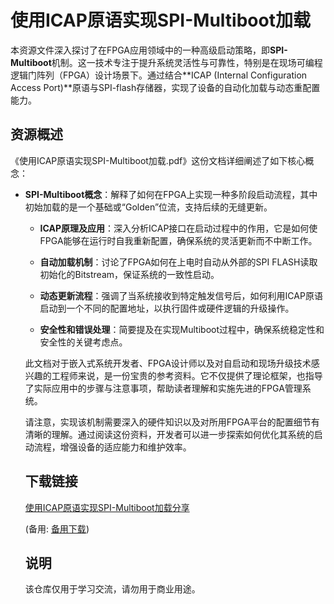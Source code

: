 # 使用ICAP原语实现SPI-Multiboot加载

本资源文件深入探讨了在FPGA应用领域中的一种高级启动策略，即**SPI-Multiboot**机制。这一技术专注于提升系统灵活性与可靠性，特别是在现场可编程逻辑门阵列（FPGA）设计场景下。通过结合**ICAP (Internal Configuration Access Port)**原语与SPI-flash存储器，实现了设备的自动化加载与动态重配置能力。

## 资源概述

《使用ICAP原语实现SPI-Multiboot加载.pdf》这份文档详细阐述了如下核心概念：

- **SPI-Multiboot概念**：解释了如何在FPGA上实现一种多阶段启动流程，其中初始加载的是一个基础或“Golden”位流，支持后续的无缝更新。

  - **ICAP原理及应用**：深入分析ICAP接口在启动过程中的作用，它是如何使FPGA能够在运行时自我重新配置，确保系统的灵活更新而不中断工作。

  - **自动加载机制**：讨论了FPGA如何在上电时自动从外部的SPI FLASH读取初始化的Bitstream，保证系统的一致性启动。

  - **动态更新流程**：强调了当系统接收到特定触发信号后，如何利用ICAP原语启动到一个不同的配置地址，以执行固件或硬件逻辑的升级操作。

  - **安全性和错误处理**：简要提及在实现Multiboot过程中，确保系统稳定性和安全性的关键考虑点。

  此文档对于嵌入式系统开发者、FPGA设计师以及对自启动和现场升级技术感兴趣的工程师来说，是一份宝贵的参考资料。它不仅提供了理论框架，也指导了实际应用中的步骤与注意事项，帮助读者理解和实施先进的FPGA管理系统。

  请注意，实现该机制需要深入的硬件知识以及对所用FPGA平台的配置细节有清晰的理解。通过阅读这份资料，开发者可以进一步探索如何优化其系统的启动流程，增强设备的适应能力和维护效率。

  ## 下载链接
  [使用ICAP原语实现SPI-Multiboot加载分享](https://pan.quark.cn/s/ac0dd35a1742) 

  (备用: [备用下载](https://pan.baidu.com/s/1E0EacHfiMPrUag-efTxvDQ?pwd=1234))

  ## 说明

  该仓库仅用于学习交流，请勿用于商业用途。

